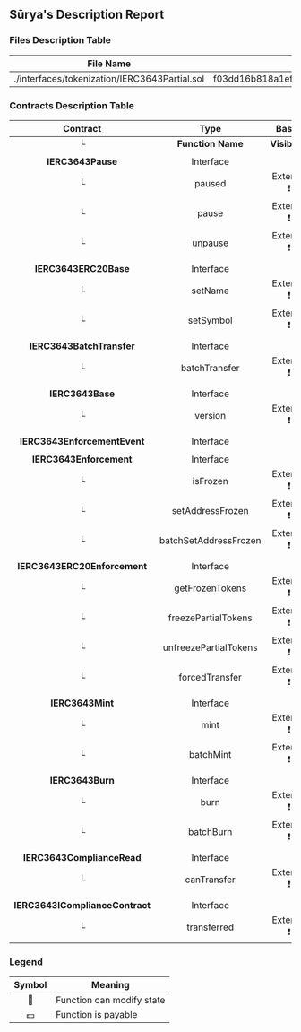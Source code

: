 ## Sūrya's Description Report

### Files Description Table


|  File Name  |  SHA-1 Hash  |
|-------------|--------------|
| ./interfaces/tokenization/IERC3643Partial.sol | f03dd16b818a1efd8eae191e34a61bbf336d5398 |


### Contracts Description Table


|  Contract  |         Type        |       Bases      |                  |                 |
|:----------:|:-------------------:|:----------------:|:----------------:|:---------------:|
|     └      |  **Function Name**  |  **Visibility**  |  **Mutability**  |  **Modifiers**  |
||||||
| **IERC3643Pause** | Interface |  |||
| └ | paused | External ❗️ |   |NO❗️ |
| └ | pause | External ❗️ | 🛑  |NO❗️ |
| └ | unpause | External ❗️ | 🛑  |NO❗️ |
||||||
| **IERC3643ERC20Base** | Interface |  |||
| └ | setName | External ❗️ | 🛑  |NO❗️ |
| └ | setSymbol | External ❗️ | 🛑  |NO❗️ |
||||||
| **IERC3643BatchTransfer** | Interface |  |||
| └ | batchTransfer | External ❗️ | 🛑  |NO❗️ |
||||||
| **IERC3643Base** | Interface |  |||
| └ | version | External ❗️ |   |NO❗️ |
||||||
| **IERC3643EnforcementEvent** | Interface |  |||
||||||
| **IERC3643Enforcement** | Interface |  |||
| └ | isFrozen | External ❗️ |   |NO❗️ |
| └ | setAddressFrozen | External ❗️ | 🛑  |NO❗️ |
| └ | batchSetAddressFrozen | External ❗️ | 🛑  |NO❗️ |
||||||
| **IERC3643ERC20Enforcement** | Interface |  |||
| └ | getFrozenTokens | External ❗️ |   |NO❗️ |
| └ | freezePartialTokens | External ❗️ | 🛑  |NO❗️ |
| └ | unfreezePartialTokens | External ❗️ | 🛑  |NO❗️ |
| └ | forcedTransfer | External ❗️ | 🛑  |NO❗️ |
||||||
| **IERC3643Mint** | Interface |  |||
| └ | mint | External ❗️ | 🛑  |NO❗️ |
| └ | batchMint | External ❗️ | 🛑  |NO❗️ |
||||||
| **IERC3643Burn** | Interface |  |||
| └ | burn | External ❗️ | 🛑  |NO❗️ |
| └ | batchBurn | External ❗️ | 🛑  |NO❗️ |
||||||
| **IERC3643ComplianceRead** | Interface |  |||
| └ | canTransfer | External ❗️ |   |NO❗️ |
||||||
| **IERC3643IComplianceContract** | Interface |  |||
| └ | transferred | External ❗️ | 🛑  |NO❗️ |


### Legend

|  Symbol  |  Meaning  |
|:--------:|-----------|
|    🛑    | Function can modify state |
|    💵    | Function is payable |
